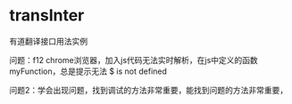 # transInter
有道翻译接口用法实例

问题：f12 chrome浏览器，加入js代码无法实时解析，在js中定义的函数myFunction，总是提示无法 $ is not defined


问题2：学会出现问题，找到调试的方法非常重要，能找到问题的方法非常重要，
